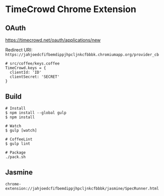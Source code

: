 # TimeCrowd Chrome Extension

## OAuth

https://timecrowd.net/oauth/applications/new 

Redirect URI: `https://jahjoedcfifbemdippjhpcljnkcfbbbk.chromiumapp.org/provider_cb`

```
# src/coffee/keys.coffee 
TimeCrowd.keys = {
  clientId: 'ID'
  clientSecret: 'SECRET'
}
```

## Build

```
# Install
$ npm install --global gulp
$ npm install

# Watch
$ gulp [watch]

# CoffeeLint
$ gulp lint

# Package
./pack.sh
```

## Jasmine

```
chrome-extension://jahjoedcfifbemdippjhpcljnkcfbbbk/jasmine/SpecRunner.html
```


